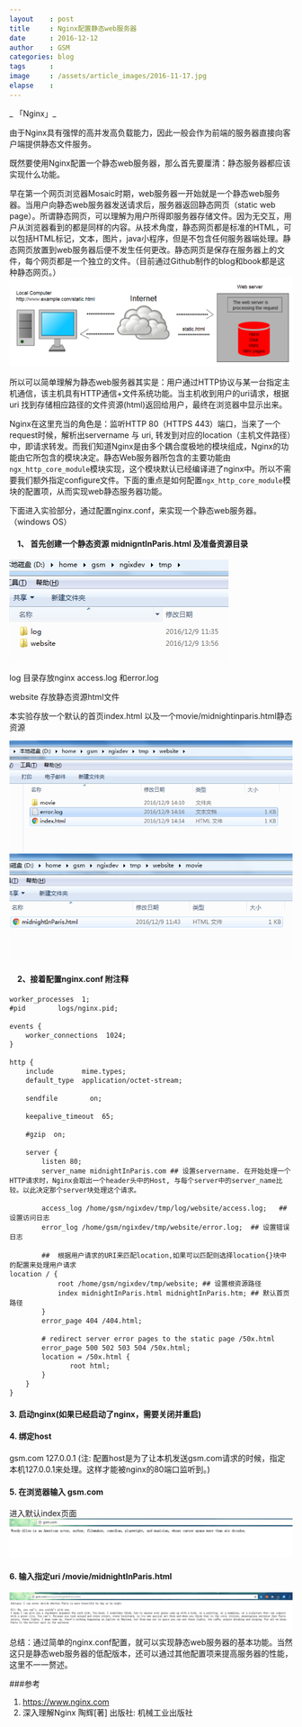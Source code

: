 ```yaml
---
layout    : post
title     : Nginx配置静态web服务器
date      : 2016-12-12
author    : GSM
categories: blog             
tags      :
image     : /assets/article_images/2016-11-17.jpg
elapse    :
---
```

_ 「Nginx」_

由于Nginx具有强悍的高并发高负载能力，因此一般会作为前端的服务器直接向客户端提供静态文件服务。

既然要使用Nginx配置一个静态web服务器，那么首先要厘清：静态服务器都应该实现什么功能。

早在第一个网页浏览器Mosaic时期，web服务器一开始就是一个静态web服务器。当用户向静态web服务器发送请求后，服务器返回静态网页（static web page）。所谓静态网页，可以理解为用户所得即服务器存储文件。因为无交互，用户从浏览器看到的都是同样的内容。从技术角度，静态网页都是标准的HTML，可以包括HTML标记，文本，图片，java小程序，但是不包含任何服务器端处理。静态网页放置到web服务器后便不发生任何更改。静态网页是保存在服务器上的文件，每个网页都是一个独立的文件。（目前通过Github制作的blog和book都是这种静态网页。）  
![](/assets/article_images/techarticles/nginxframework.png)  

所以可以简单理解为静态web服务器其实是：用户通过HTTP协议与某一台指定主机通信，该主机具有HTTP通信+文件系统功能。当主机收到用户的uri请求，根据uri 找到存储相应路径的文件资源(html)返回给用户，最终在浏览器中显示出来。

Nginx在这里充当的角色是：监听HTTP 80（HTTPS 443）端口，当来了一个request时候，解析出servername 与 uri, 转发到对应的location（主机文件路径）中，即请求转发。而我们知道Nginx是由多个耦合度极地的模块组成，Nginx的功能由它所包含的模块决定。静态Web服务器所包含的主要功能由`ngx_http_core_module`模块实现，这个模块默认已经编译进了nginx中。所以不需要我们额外指定configure文件。下面的重点是如何配置`ngx_http_core_module`模块的配置项，从而实现web静态服务器功能。

下面进入实验部分，通过配置nginx.conf，来实现一个静态web服务器。（windows OS）
#### 　1、 首先创建一个静态资源 midnigntInParis.html 及准备资源目录

![](/assets/article_images/techarticles/nginxstatic1.png)  

log 目录存放nginx access.log 和error.log

website 存放静态资源html文件

本实验存放一个默认的首页index.html 以及一个movie/midnightinparis.html静态资源

![](/assets/article_images/techarticles/nginxstatic2.png)  
![](/assets/article_images/techarticles/nginxstatic3.png)  

#### 　2、接着配置nginx.conf 附注释
```
worker_processes  1; 
#pid        logs/nginx.pid;

events {
    worker_connections  1024;
}

http {
    include       mime.types;
    default_type  application/octet-stream;

    sendfile        on;

    keepalive_timeout  65;

    #gzip  on;

    server {
        listen 80;
        server_name midnightInParis.com ## 设置servername. 在开始处理一个HTTP请求时，Nginx会取出一个header头中的Host, 与每个server中的server_name比较。以此决定那个server块处理这个请求。
        
        access_log /home/gsm/ngixdev/tmp/log/website/access.log;   ## 设置访问日志
        error_log /home/gsm/ngixdev/tmp/website/error.log;  ## 设置错误日志

        ##  根据用户请求的URI来匹配location,如果可以匹配则选择location{}块中的配置来处理用户请求
location / {
            root /home/gsm/ngixdev/tmp/website; ## 设置根资源路径
            index midnightInParis.html midnightInParis.htm; ## 默认首页路径
        }
        error_page 404 /404.html;
        
        # redirect server error pages to the static page /50x.html
        error_page 500 502 503 504 /50x.html;
        location = /50x.html {
               root html;
        }
    }
}
```

#### 3. 启动nginx(如果已经启动了nginx，需要关闭并重启)
#### 4. 绑定host
gsm.com 127.0.0.1
(注: 配置host是为了让本机发送gsm.com请求的时候，指定本机127.0.0.1来处理。这样才能被nginx的80端口监听到。)
#### 5. 在浏览器输入 gsm.com
进入默认index页面
![](/assets/article_images/techarticles/nginxstatic4.png)  
#### 6. 输入指定uri /movie/midnightInParis.html
![](/assets/article_images/techarticles/nginxstatic5.png)  
总结：通过简单的nginx.conf配置，就可以实现静态web服务器的基本功能。当然这只是静态web服务器的低配版本，还可以通过其他配置项来提高服务器的性能，这里不一一赘述。

###参考
1. https://www.nginx.com
2. 深入理解Nginx  陶辉[著] 出版社: 机械工业出版社